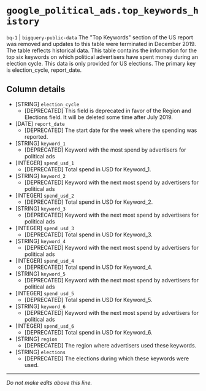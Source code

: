 # `google_political_ads.top_keywords_history`
`bq-1` | `bigquery-public-data`
The "Top Keywords" section of the US report was removed and updates to this table were terminated in December 2019. The table reflects historical data. This table contains the information for the top six keywords on which political advertisers have spent money during an election cycle. This data is only provided for US elections. The primary key is election_cycle, report_date.

## Column details
* [STRING]    `election_cycle`
  - [DEPRECATED] This field is deprecated in favor of the Region and Elections field. It will be deleted some time after July 2019.
* [DATE]      `report_date`
  - [DEPRECATED] The start date for the week where the spending was reported.
* [STRING]    `keyword_1`
  -  [DEPRECATED] Keyword with the most spend by advertisers for political ads
* [INTEGER]   `spend_usd_1`
  - [DEPRECATED] Total spend in USD for Keyword_1.
* [STRING]    `keyword_2`
  - [DEPRECATED] Keyword with the next most spend by advertisers for political ads
* [INTEGER]   `spend_usd_2`
  - [DEPRECATED] Total spend in USD for Keyword_2.
* [STRING]    `keyword_3`
  - [DEPRECATED] Keyword with the next most spend by advertisers for political ads
* [INTEGER]   `spend_usd_3`
  - [DEPRECATED] Total spend in USD for Keyword_3.
* [STRING]    `keyword_4`
  - [DEPRECATED] Keyword with the next most spend by advertisers for political ads
* [INTEGER]   `spend_usd_4`
  - [DEPRECATED] Total spend in USD for Keyword_4.
* [STRING]    `keyword_5`
  - [DEPRECATED] Keyword with the next most spend by advertisers for political ads
* [INTEGER]   `spend_usd_5`
  - [DEPRECATED] Total spend in USD for Keyword_5.
* [STRING]    `keyword_6`
  - [DEPRECATED] Keyword with the next most spend by advertisers for political ads
* [INTEGER]   `spend_usd_6`
  - [DEPRECATED] Total spend in USD for Keyword_6.
* [STRING]    `region`
  - [DEPRECATED] The region where advertisers used these keywords.
* [STRING]    `elections`
  - [DEPRECATED] The elections during which these keywords were used.

-------------------------------------------------------------------------------
*Do not make edits above this line.*
